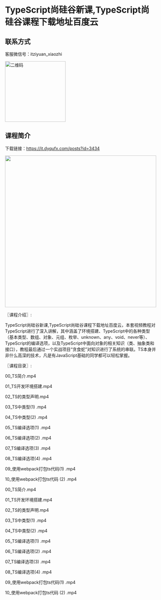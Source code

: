 # TypeScript尚硅谷新课,TypeScript尚硅谷课程下载地址百度云

## 联系方式

客服微信号：itziyuan_xiaozhi

<img src="https://ziyuanyun.oss-cn-guangzhou.aliyuncs.com/common/20240614073449/666b82192834a.jpg" width="200" height="200" alt="二维码">

## 课程简介

下载链接：https://it.dyqufx.com/posts?id=3434

<img src="https://ziyuanyun.oss-cn-guangzhou.aliyuncs.com/yun/20240515185153/664493c937cfa.jpg" width="500" alt="">

  〖课程介绍〗:

 TypeScript尚硅谷新课,TypeScript尚硅谷课程下载地址百度云，本套视频教程对TypeScript进行了深入讲解，其中涵盖了环境搭建、TypeScript中的各种类型（基本类型、数组、对象、元组、枚举、unknown、any、void、never等）、TypeScript的编译选项，以及TypeScript中面向对象的相关知识（类、抽象类和接口），教程最后通过一个实战项目“贪食蛇”对知识进行了系统的串联。TS本身并非什么高深的技术，凡是有JavaScript基础的同学都可以轻松掌握。

 〖课程目录〗:

 00_TS简介.mp4

 01_TS开发环境搭建.mp4

 02_TS的类型声明.mp4

 03_TS中类型(1) .mp4

 04_TS中类型(2) .mp4

 05_TS编译选项(1) .mp4

 06_TS编译选项(2) .mp4

 07_TS编译选项(3) .mp4

 08_TS编译选项(4) .mp4

 09_使用webpack打包ts代码(1) .mp4

 10_使用webpack打包ts代码 (2) .mp4

 00_TS简介.mp4

 01_TS开发环境搭建.mp4

 02_TS的类型声明.mp4

 03_TS中类型(1) .mp4

 04_TS中类型(2) .mp4

 05_TS编译选项(1) .mp4

 06_TS编译选项(2) .mp4

 07_TS编译选项(3) .mp4

 08_TS编译选项(4) .mp4

 09_使用webpack打包ts代码(1) .mp4

 10_使用webpack打包ts代码 (2) .mp4

  